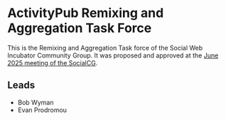 # ActivityPub Remixing and Aggregation Task Force

This is the Remixing and Aggregation Task force of the Social Web Incubator Community Group. It was proposed and approved at the [June 2025 meeting of the SocialCG](https://hedgedoc.socialweb.coop/M9qI1gDdRyCVicaqK0rOng).

## Leads

- Bob Wyman
- Evan Prodromou


